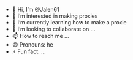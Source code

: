- 👋 Hi, I’m @Jalen61
- 👀 I’m interested in making proxies
- 🌱 I’m currently learning how to make a proxie
- 💞️ I’m looking to collaborate on ...
- 📫 How to reach me ...
- 😄 Pronouns: he
- ⚡ Fun fact: ...

<!---
Jalen61/Jalen61 is a ✨ special ✨ repository because its `README.md` (this file) appears on your GitHub profile.
You can click the Preview link to take a look at your changes.
--->
